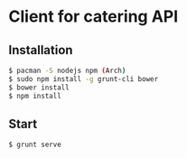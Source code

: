 # Client for catering API

## Installation

```sh
$ pacman -S nodejs npm (Arch)
$ sudo npm install -g grunt-cli bower
$ bower install
$ npm install
```

## Start

```sh
$ grunt serve
```
